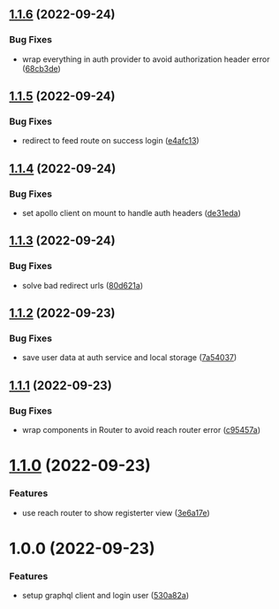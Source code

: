 ## [1.1.6](https://github.com/Insta-Graph/micro-frontend-login/compare/v1.1.5...v1.1.6) (2022-09-24)


### Bug Fixes

* wrap everything in auth provider to avoid authorization header error ([68cb3de](https://github.com/Insta-Graph/micro-frontend-login/commit/68cb3dee78bf15f3f9bd51db7b4f4852063c1496))

## [1.1.5](https://github.com/Insta-Graph/micro-frontend-login/compare/v1.1.4...v1.1.5) (2022-09-24)


### Bug Fixes

* redirect to feed route on success login ([e4afc13](https://github.com/Insta-Graph/micro-frontend-login/commit/e4afc13a7a4cd27786f7e8de8fe62e332c0509f6))

## [1.1.4](https://github.com/Insta-Graph/micro-frontend-login/compare/v1.1.3...v1.1.4) (2022-09-24)


### Bug Fixes

* set apollo client on mount to handle auth headers ([de31eda](https://github.com/Insta-Graph/micro-frontend-login/commit/de31eda2dbae7a89ec2acbd0c0166201bc209be5))

## [1.1.3](https://github.com/Insta-Graph/micro-frontend-login/compare/v1.1.2...v1.1.3) (2022-09-24)


### Bug Fixes

* solve bad redirect urls ([80d621a](https://github.com/Insta-Graph/micro-frontend-login/commit/80d621a8395dcd34e5142654fa2c69f3730312e7))

## [1.1.2](https://github.com/Insta-Graph/micro-frontend-login/compare/v1.1.1...v1.1.2) (2022-09-23)


### Bug Fixes

* save user data at auth service and local storage ([7a54037](https://github.com/Insta-Graph/micro-frontend-login/commit/7a54037cd719f46caa41b86f4d19d82d161be79c))

## [1.1.1](https://github.com/Insta-Graph/micro-frontend-login/compare/v1.1.0...v1.1.1) (2022-09-23)


### Bug Fixes

* wrap components in Router to avoid reach router error ([c95457a](https://github.com/Insta-Graph/micro-frontend-login/commit/c95457a1da574adb530a4159caa1e21f7306d918))

# [1.1.0](https://github.com/Insta-Graph/micro-frontend-login/compare/v1.0.0...v1.1.0) (2022-09-23)


### Features

* use reach router to show registerter view ([3e6a17e](https://github.com/Insta-Graph/micro-frontend-login/commit/3e6a17e7192bf470f045e22f1482432b625a535f))

# 1.0.0 (2022-09-23)


### Features

* setup graphql client and login user ([530a82a](https://github.com/Insta-Graph/micro-frontend-login/commit/530a82ab31a60927eec792a21870f71e547dc27f))
